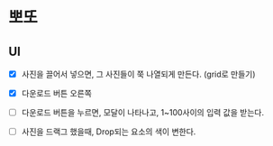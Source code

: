 # 뽀또

## UI

- [x] 사진을 끌어서 넣으면, 그 사진들이 쭉 나열되게 만든다. (grid로 만들기)
- [x] 다운로드 버튼 오른쪽
- [ ] 다운로드 버튼을 누르면, 모달이 나타나고, 1~100사이의 입력 값을 받는다.

- [ ] 사진을 드랙그 했을때, Drop되는 요소의 색이 변한다.

